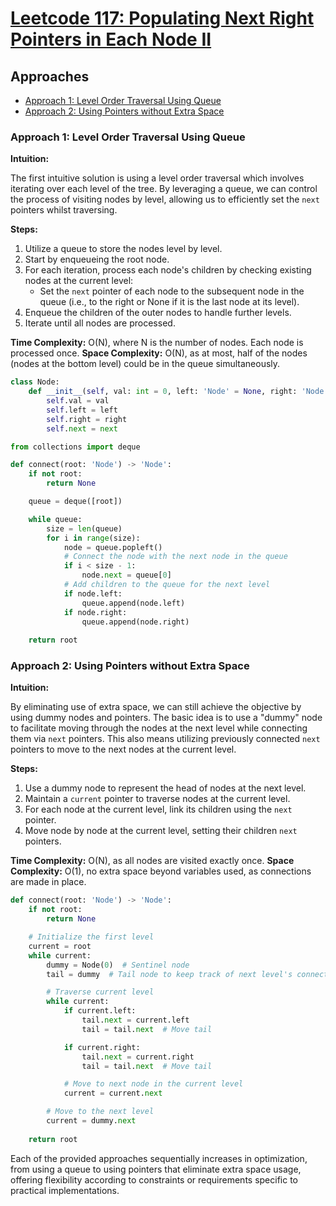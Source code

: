 # [Leetcode 117: Populating Next Right Pointers in Each Node II](https://leetcode.com/problems/populating-next-right-pointers-in-each-node-ii/)

## Approaches
- [Approach 1: Level Order Traversal Using Queue](#approach-1-level-order-traversal-using-queue)
- [Approach 2: Using Pointers without Extra Space](#approach-2-using-pointers-without-extra-space)

### Approach 1: Level Order Traversal Using Queue

**Intuition:**

The first intuitive solution is using a level order traversal which involves iterating over each level of the tree. By leveraging a queue, we can control the process of visiting nodes by level, allowing us to efficiently set the `next` pointers whilst traversing.

**Steps:**

1. Utilize a queue to store the nodes level by level.
2. Start by enqueueing the root node.
3. For each iteration, process each node's children by checking existing nodes at the current level:
   - Set the `next` pointer of each node to the subsequent node in the queue (i.e., to the right or None if it is the last node at its level).
4. Enqueue the children of the outer nodes to handle further levels.
5. Iterate until all nodes are processed.

**Time Complexity:** O(N), where N is the number of nodes. Each node is processed once.
**Space Complexity:** O(N), as at most, half of the nodes (nodes at the bottom level) could be in the queue simultaneously.

```python
class Node:
    def __init__(self, val: int = 0, left: 'Node' = None, right: 'Node' = None, next: 'Node' = None):
        self.val = val
        self.left = left
        self.right = right
        self.next = next

from collections import deque

def connect(root: 'Node') -> 'Node':
    if not root:
        return None

    queue = deque([root])

    while queue:
        size = len(queue)
        for i in range(size):
            node = queue.popleft()
            # Connect the node with the next node in the queue
            if i < size - 1:
                node.next = queue[0]
            # Add children to the queue for the next level
            if node.left:
                queue.append(node.left)
            if node.right:
                queue.append(node.right)
    
    return root
```

### Approach 2: Using Pointers without Extra Space

**Intuition:**

By eliminating use of extra space, we can still achieve the objective by using dummy nodes and pointers. The basic idea is to use a "dummy" node to facilitate moving through the nodes at the next level while connecting them via `next` pointers. This also means utilizing previously connected `next` pointers to move to the next nodes at the current level.

**Steps:**

1. Use a dummy node to represent the head of nodes at the next level.
2. Maintain a `current` pointer to traverse nodes at the current level.
3. For each node at the current level, link its children using the `next` pointer.
4. Move node by node at the current level, setting their children `next` pointers.

**Time Complexity:** O(N), as all nodes are visited exactly once.
**Space Complexity:** O(1), no extra space beyond variables used, as connections are made in place.

```python
def connect(root: 'Node') -> 'Node':
    if not root:
        return None

    # Initialize the first level
    current = root
    while current:
        dummy = Node(0)  # Sentinel node
        tail = dummy  # Tail node to keep track of next level's connection

        # Traverse current level
        while current:
            if current.left:
                tail.next = current.left
                tail = tail.next  # Move tail

            if current.right:
                tail.next = current.right
                tail = tail.next  # Move tail

            # Move to next node in the current level
            current = current.next

        # Move to the next level
        current = dummy.next
    
    return root
```

Each of the provided approaches sequentially increases in optimization, from using a queue to using pointers that eliminate extra space usage, offering flexibility according to constraints or requirements specific to practical implementations.

